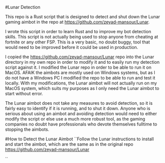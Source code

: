 #Lunar Detection

This repo is a Rust script that is designed to detect and shut down the Lunar gaming aimbot in the repo at https://github.com/zeyad-mansour/Lunar.

I wrote this script in order to learn Rust and to improve my bot detection skills. This script is not actually being used to stop anyone from cheating at fortnite or any other FSP. This is a very basic, no doubt buggy, tool that would need to be improved before it could be used in production.

I copied the https://github.com/zeyad-mansour/Lunar repo into the Lunar directory in my own repo in order to modify it and to easily run my detection script against it. I modified the Lunar repo in order to be able to run it on MacOS. AFAIK the aimbots are mostly used on Windows systems, but as I do not have a Windows PC I modified the repo to be able to run and test it locally. With my modifications, the Lunar aimbot will not actually run on my MacOS system, which suits my purposes as I only need the Lunar aimbot to start without error.

The Lunar aimbot does not take any measures to avoid detection, so it is fairly easy to identify if it is running, and to shut it down. Anyone who is serious about using an aimbot and avoiding detection would need to either modify the script or else use a much more robust tool, as the gaming companies no doubt have professionals who devote themselves fulltime to stopping the aimbots.

#How to Detect the Lunar Aimbot
``Follow the Lunar instructions to install and start the aimbot, which are the same as in the original repo https://github.com/zeyad-mansour/Lunar

``